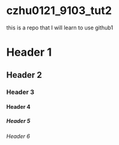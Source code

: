 # czhu0121_9103_tut2
this is a repo that I will learn to use github1
# Header 1
## Header 2
### Header 3
#### Header 4
##### Header 5
###### Header 6

